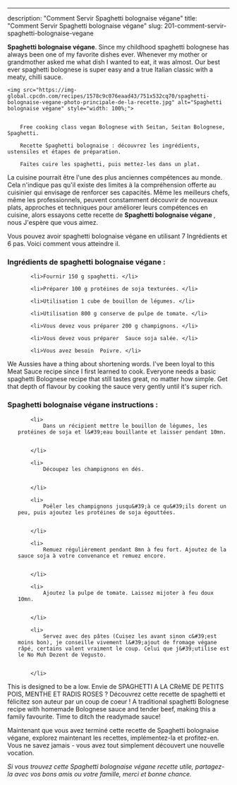 ---
description: "Comment Servir Spaghetti bolognaise végane"
title: "Comment Servir Spaghetti bolognaise végane"
slug: 201-comment-servir-spaghetti-bolognaise-vegane

<p>
	<strong>Spaghetti bolognaise végane</strong>. 
	Since my childhood spaghetti bolognese has always been one of my favorite dishes ever. Whenever my mother or grandmother asked me what dish I wanted to eat, it was almost. Our best ever spaghetti bolognese is super easy and a true Italian classic with a meaty, chilli sauce.
</p>
<p>
	
	<img src="https://img-global.cpcdn.com/recipes/1578c9c076eaad43/751x532cq70/spaghetti-bolognaise-vegane-photo-principale-de-la-recette.jpg" alt="Spaghetti bolognaise végane" style="width: 100%;">
	
	
		Free cooking class vegan Bolognese with Seitan, Seitan Bolognese, Spaghetti.
	
		Recette Spaghetti bolognaise : découvrez les ingrédients, ustensiles et étapes de préparation.
	
		Faites cuire les spaghetti, puis mettez-les dans un plat.
	
</p>

La cuisine pourrait être l'une des plus anciennes compétences au monde. Cela n'indique pas qu'il existe des limites à la compréhension offerte au cuisinier qui envisage de renforcer ses capacités. Même les meilleurs chefs, même les professionnels, peuvent constamment découvrir de nouveaux plats, approches et techniques pour améliorer leurs compétences en cuisine, alors essayons cette recette de <strong> Spaghetti bolognaise végane </strong>, nous J'espère que vous aimez.

<!--inarticleads1-->

Vous pouvez avoir spaghetti bolognaise végane en utilisant 7 Ingrédients et 6 pas. Voici comment vous atteindre il.

<h3>Ingrédients de spaghetti bolognaise végane :</h3>

<ol>
	
		<li>Fournir 150 g spaghetti. </li>
	
		<li>Préparer 100 g protéines de soja texturées. </li>
	
		<li>Utilisation 1 cube de bouillon de légumes. </li>
	
		<li>Utilisation 800 g conserve de pulpe de tomate. </li>
	
		<li>Vous devez vous préparer 200 g champignons. </li>
	
		<li>Vous devez vous préparer  Sauce soja salée. </li>
	
		<li>Vous avez besoin  Poivre. </li>
	
</ol>

We Aussies have a thing about shortening words. I&#39;ve been loyal to this Meat Sauce recipe since I first learned to cook. Everyone needs a basic spaghetti Bolognese recipe that still tastes great, no matter how simple. Get that depth of flavour by cooking the sauce very gently until it&#39;s super rich. 

<!--inarticleads2-->

<h3>Spaghetti bolognaise végane instructions :</h3>

<ol>
	
		<li>
			Dans un récipient mettre le bouillon de légumes, les protéines de soja et l&#39;eau bouillante et laisser pendant 10mn.
			
			
		</li>
	
		<li>
			Découpez les champignons en dés.
			
			
		</li>
	
		<li>
			Poêler les champignons jusqu&#39;à ce qu&#39;ils dorent un peu, puis ajoutez les protéines de soja égouttées.
			
			
		</li>
	
		<li>
			Remuez régulièrement pendant 8mn à feu fort. Ajoutez de la sauce soja à votre convenance et remuez encore.
			
			
		</li>
	
		<li>
			Ajoutez la pulpe de tomate. Laissez mijoter à feu doux 10mn.
			
			
		</li>
	
		<li>
			Servez avec des pâtes (Cuisez les avant sinon c&#39;est moins bon), je conseille vivement l&#39;ajout de fromage végane râpé, certains valent vraiment le coup. Celui que j&#39;utilise est le No Muh Dezent de Vegusto.
			
			
		</li>
	
</ol>

This is designed to be a low. Envie de SPAGHETTI A LA CRèME DE PETITS POIS, MENTHE ET RADIS ROSES ? Découvrez cette recette de spaghetti et félicitez son auteur par un coup de coeur ! A traditional spaghetti Bolognese recipe with homemade Bolognese sauce and tender beef, making this a family favourite. Time to ditch the readymade sauce! 

<!--inarticleads1-->

<p>
Maintenant que vous avez terminé cette recette de Spaghetti bolognaise végane, explorez maintenant les recettes, implémentez-la et profitez-en. Vous ne savez jamais - vous avez tout simplement découvert une nouvelle vocation.
</p>

<p>
<i>Si vous trouvez cette Spaghetti bolognaise végane recette utile, partagez-la avec vos bons amis ou votre famille, merci et bonne chance.</i>
</p>
